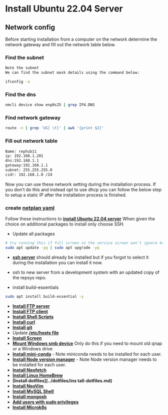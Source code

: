 # Install Ubuntu 22.04 Server

## Network config

Before starting installation from a computer on the network determine the network gateway and fill out the network table below.

### Find the subnet

```bash
Note the subnet
We can find the subnet mask details using the command below:

ifconfig -a

```

### Find the dns

```bash
nmcli device show enp0s25 | grep IP4.DNS
```

### Find network gateway

```bash
route -n | grep 'UG[ \t]' | awk '{print $2}'
```

### Fill out network table

```bash
Name: rephub11
ip: 192.168.1.201
dns:192.168.1.1
gateway:192.168.1.1
subnet: 255.255.255.0
cidr: 192.168.1.0 /24
```

Now you can use these network setting during the installation process. If you don't do this and instead opt to use dhcp you can follow the below step to setup a static IP after the installation process is finished.

### create **[netplan yaml](../ip/static_ip.md)**

Follow these instructions to **[install Ubuntu 22.04 server](https://ostechnix.com/install-ubuntu-server/)**
When given the choice on additional packages to install only choose SSH.

- Update all packages

```bash
# try running this if full screen so the service screen won't ignore keystrokes
sudo apt update -yq | sudo apt upgrade -yq
```

- **[ssh server](../ssh/ssh.md)** should already be installed but if you forgot to select it during the installation you can install it now.

- ssh to new server from a development system with an updated copy of the repsys repo.

- install build-essentials

```bash
sudo apt install build-essential -y
```

- **[Install FTP server](../ftp/vsftpd-server.md)**
- **[Install FTP client](../ftp/lftp_client.md)**
- **[Install Shell Scripts](../../shell_scripts/install_shell_scripts.md)**
- **[Install curl](./../curl/install-curl.md)**
- **[Install git](../git/git.md)**
- Update **[/etc/hosts file](../hosts/hosts.md)**
- **[Install Screen](../screen/install-screen.md)**
- **[Mount Windows smb device](../smb/mount-smb.md)** Only do this if you need to mount old qnap or a Windows drive
- **[Install mini-conda](../conda/miniconda-install.md)** - Note miniconda needs to be installed for each user.
- **[Install Node version manager](../nvm/install-node-version-manager.md)** - Note Node version manager needs to be installed for each user.
- **[Install Neofetch](../neofetch/install-neofetch.md)**
- **[Install Linux HomeBrew](../homebrew/homebrew-install.md)**
- **[Install dotfiles](../dotfiles/ins  tall-dotfiles.md)**
- **[Install NeoVim](../neovim/install-neovim.md)**
- **[Install MySQL Shell](../mysql/mysql-shell.md)**
- **[Install mongosh](../mongosh/install-mongosh.md)**
- **[Add users with sudo privileges](./create-user.md)**
- **[Install Microk8s](../../reports/k8s/microk8s_1.28_install.md)**
